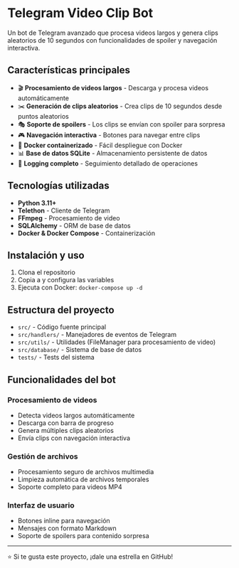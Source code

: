 # Telegram Video Clip Bot

Un bot de Telegram avanzado que procesa videos largos y genera clips aleatorios de 10 segundos con funcionalidades de spoiler y navegación interactiva.

## Características principales

- 🎬 **Procesamiento de videos largos** - Descarga y procesa videos automáticamente
- ✂️ **Generación de clips aleatorios** - Crea clips de 10 segundos desde puntos aleatorios
- 🎭 **Soporte de spoilers** - Los clips se envían con spoiler para sorpresa
- 🎮 **Navegación interactiva** - Botones para navegar entre clips
- 🐳 **Docker containerizado** - Fácil despliegue con Docker
- 📊 **Base de datos SQLite** - Almacenamiento persistente de datos
- 📝 **Logging completo** - Seguimiento detallado de operaciones

## Tecnologías utilizadas

- **Python 3.11+**
- **Telethon** - Cliente de Telegram
- **FFmpeg** - Procesamiento de video
- **SQLAlchemy** - ORM de base de datos
- **Docker & Docker Compose** - Containerización

## Instalación y uso

1. Clona el repositorio
2. Copia  a  y configura las variables
3. Ejecuta con Docker: `docker-compose up -d`

## Estructura del proyecto

- `src/` - Código fuente principal
- `src/handlers/` - Manejadores de eventos de Telegram
- `src/utils/` - Utilidades (FileManager para procesamiento de video)
- `src/database/` - Sistema de base de datos
- `tests/` - Tests del sistema

## Funcionalidades del bot

### Procesamiento de videos
- Detecta videos largos automáticamente
- Descarga con barra de progreso
- Genera múltiples clips aleatorios
- Envía clips con navegación interactiva

### Gestión de archivos
- Procesamiento seguro de archivos multimedia
- Limpieza automática de archivos temporales
- Soporte completo para videos MP4

### Interfaz de usuario
- Botones inline para navegación
- Mensajes con formato Markdown
- Soporte de spoilers para contenido sorpresa

---

⭐ Si te gusta este proyecto, ¡dale una estrella en GitHub!
